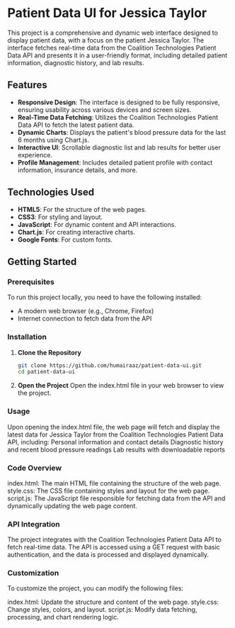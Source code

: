 # Patient Data UI for Jessica Taylor

This project is a comprehensive and dynamic web interface designed to display patient data, with a focus on the patient Jessica Taylor. The interface fetches real-time data from the Coalition Technologies Patient Data API and presents it in a user-friendly format, including detailed patient information, diagnostic history, and lab results.

## Features

- **Responsive Design**: The interface is designed to be fully responsive, ensuring usability across various devices and screen sizes.
- **Real-Time Data Fetching**: Utilizes the Coalition Technologies Patient Data API to fetch the latest patient data.
- **Dynamic Charts**: Displays the patient's blood pressure data for the last 6 months using Chart.js.
- **Interactive UI**: Scrollable diagnostic list and lab results for better user experience.
- **Profile Management**: Includes detailed patient profile with contact information, insurance details, and more.

## Technologies Used

- **HTML5**: For the structure of the web pages.
- **CSS3**: For styling and layout.
- **JavaScript**: For dynamic content and API interactions.
- **Chart.js**: For creating interactive charts.
- **Google Fonts**: For custom fonts.

## Getting Started

### Prerequisites

To run this project locally, you need to have the following installed:

- A modern web browser (e.g., Chrome, Firefox)
- Internet connection to fetch data from the API

### Installation

1. **Clone the Repository**
   ```sh
   git clone https://github.com/humairaaz/patient-data-ui.git
   cd patient-data-ui
   
2. **Open the Project**
Open the index.html file in your web browser to view the project.


### Usage
Upon opening the index.html file, the web page will fetch and display the latest data for Jessica Taylor from the Coalition Technologies Patient Data API, including:
Personal information and contact details
Diagnostic history and recent blood pressure readings
Lab results with downloadable reports

### Code Overview
index.html: The main HTML file containing the structure of the web page.
style.css: The CSS file containing styles and layout for the web page.
script.js: The JavaScript file responsible for fetching data from the API and dynamically updating the web page content.

### API Integration
The project integrates with the Coalition Technologies Patient Data API to fetch real-time data. The API is accessed using a GET request with basic authentication, and the data is processed and displayed dynamically.

### Customization
To customize the project, you can modify the following files:

index.html: Update the structure and content of the web page.
style.css: Change styles, colors, and layout.
script.js: Modify data fetching, processing, and chart rendering logic.
